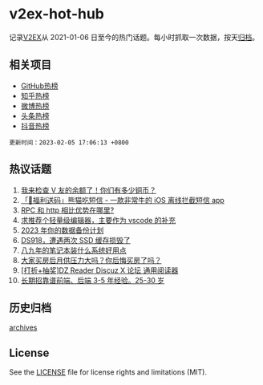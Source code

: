 # v2ex-hot-hub

 记录[V2EX](https://www.v2ex.com/)从 2021-01-06 日至今的热门话题。每小时抓取一次数据，按天[归档](archives)。
 
 ## 相关项目

- [GitHub热榜](https://github.com/snaildev/github-hot-hub)
- [知乎热榜](https://github.com/snaildev/zhihu-hot-hub)
- [微博热榜](https://github.com/snaildev/weibo-hot-hub)
- [头条热榜](https://github.com/snaildev/toutiao-hot-hub)
- [抖音热榜](https://github.com/snaildev/douyin-hot-hub)


 `更新时间：2023-02-05 17:06:13 +0800`

## 热议话题

1. [我来检查 V 友的余额了！你们有多少铜币？](https://www.v2ex.com/t/913305)
1. [「🎉福利送码」熊猫吃短信 - 一款非常牛的 iOS 离线拦截短信 app](https://www.v2ex.com/t/913200)
1. [RPC 和 http 相比优势在哪里?](https://www.v2ex.com/t/913233)
1. [求推荐个轻量级编辑器，主要作为 vscode 的补充](https://www.v2ex.com/t/913193)
1. [2023 年你的数据备份计划](https://www.v2ex.com/t/913222)
1. [DS918，遭遇两次 SSD 缓存损毁了](https://www.v2ex.com/t/913191)
1. [八九年的笔记本装什么系统好用点](https://www.v2ex.com/t/913203)
1. [大家买房后月供压力大吗？你后悔买房了吗？](https://www.v2ex.com/t/913241)
1. [[打折+抽奖]DZ Reader Discuz X 论坛 通用阅读器](https://www.v2ex.com/t/913297)
1. [长期招靠谱前端、后端 3-5 年经验。25-30 岁](https://www.v2ex.com/t/913339)

## 历史归档

[archives](archives)

## License

See the [LICENSE](LICENSE) file for license rights and limitations (MIT).
